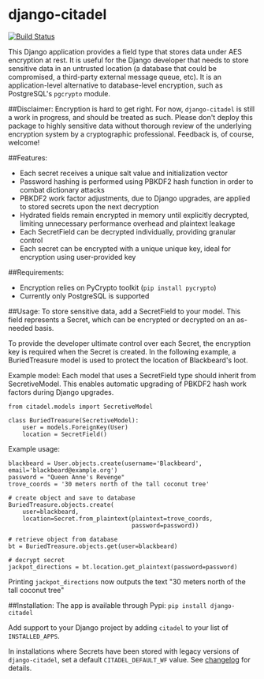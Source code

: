 django-citadel
==============
[![Build Status](https://travis-ci.org/mypetyak/django-citadel.svg?branch=master)](https://travis-ci.org/mypetyak/django-citadel)

This Django application provides a field type that stores data under AES encryption at rest. It is useful
for the Django developer that needs to store sensitive data in an untrusted location (a database that could
be compromised, a third-party external message queue, etc). It is an application-level alternative to
database-level encryption, such as PostgreSQL's `pgcrypto` module.

##Disclaimer:
Encryption is hard to get right. For now, `django-citadel` is still a work in progress, and should be treated as such. Please don't deploy this package to highly sensitive data without thorough review of the underlying encryption system by a cryptographic professional. Feedback is, of course, welcome!

##Features:
- Each secret receives a unique salt value and initialization vector
- Password hashing is performed using PBKDF2 hash function in order to combat dictionary attacks
- PBKDF2 work factor adjustments, due to Django upgrades, are applied to stored secrets upon the next decryption
- Hydrated fields remain encrypted in memory until explicitly decrypted, limiting unnecessary performance
overhead and plaintext leakage
- Each SecretField can be decrypted individually, providing granular control
- Each secret can be encrypted with a unique unique key, ideal for encryption using user-provided key

##Requirements:
- Encryption relies on PyCrypto toolkit (`pip install pycrypto`)
- Currently only PostgreSQL is supported

##Usage:
To store sensitive data, add a SecretField to your model. This field represents a Secret, which can be
encrypted or decrypted on an as-needed basis.

To provide the developer ultimate control over each Secret, 
the encryption key is required when the Secret is created. In the following example,
a BuriedTreasure model is used to protect the location of Blackbeard's loot. 

Example model:
Each model that uses a SecretField type should inherit from SecretiveModel. This enables automatic upgrading of PBKDF2 hash work factors during Django upgrades.

```
from citadel.models import SecretiveModel

class BuriedTreasure(SecretiveModel):
    user = models.ForeignKey(User)
    location = SecretField()
```

Example usage:

```
blackbeard = User.objects.create(username='Blackbeard', email='blackbeard@example.org')
password = "Queen Anne's Revenge"
trove_coords = '30 meters north of the tall coconut tree'

# create object and save to database
BuriedTreasure.objects.create(
    user=blackbeard,
    location=Secret.from_plaintext(plaintext=trove_coords,
                                   password=password))

# retrieve object from database
bt = BuriedTreasure.objects.get(user=blackbeard)

# decrypt secret
jackpot_directions = bt.location.get_plaintext(password=password)
```

Printing `jackpot_directions` now outputs the text "30 meters north of the tall coconut tree"

##Installation:
The app is available through Pypi:
`pip install django-citadel`

Add support to your Django project by adding `citadel` to your list of `INSTALLED_APPS`. 

In installations where Secrets have been stored with legacy versions of
`django-citadel`, set a default `CITADEL_DEFAULT_WF` value. See [changelog](https://github.com/mypetyak/django-citadel/blob/master/CHANGELOG.md#preparing-for-upgrade) for details.

